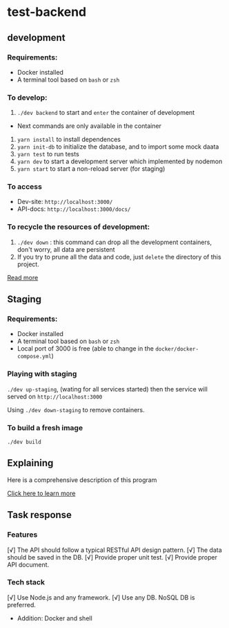 # test-backend

## development

### Requirements:

* Docker installed
* A terminal tool based on `bash` or `zsh`

### To develop:

1. `./dev backend` to start and `enter` the container of development

* Next commands are only available in the container

1. `yarn install` to install dependences
1. `yarn init-db` to initialize the database, and to import some mock daata
1. `yarn test` to run tests
1. `yarn dev` to start a development server which implemented by nodemon
1. `yarn start` to start a non-reload server (for staging)

### To access

* Dev-site: `http://localhost:3000/` 
* API-docs: `http://localhost:3000/docs/`

### To recycle the resources of development:

1. `./dev down` : this command can drop all the development containers, don't worry, all data are persistent
1. If you try to prune all the data and code, just `delete` the directory of this project.

[Read more](./docs/about-dev.md)

## Staging

### Requirements:

* Docker installed
* A terminal tool based on `bash` or `zsh`
* Local port of 3000 is free (able to change in the `docker/docker-compose.yml`)

### Playing with staging

`./dev up-staging`, (wating for all services started) then the service will served on `http://localhost:3000`

Using `./dev down-staging` to remove containers.

### To build a fresh image

`./dev build`

## Explaining

Here is a comprehensive description of this program

[Click here to learn more](./docs/design.md)

## Task response

### Features

[√] The API should follow a typical RESTful API design pattern.
[√] The data should be saved in the DB.
[√] Provide proper unit test.
[√] Provide proper API document.

### Tech stack

[√] Use Node.js and any framework.
[√] Use any DB. NoSQL DB is preferred.

* Addition: Docker and shell
